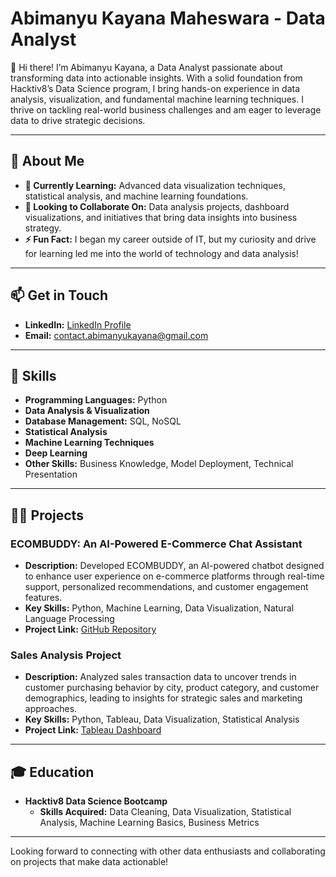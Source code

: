 # Abimanyu Kayana Maheswara - Data Analyst

👋 Hi there! I’m Abimanyu Kayana, a Data Analyst passionate about transforming data into actionable insights. With a solid foundation from Hacktiv8’s Data Science program, I bring hands-on experience in data analysis, visualization, and fundamental machine learning techniques. I thrive on tackling real-world business challenges and am eager to leverage data to drive strategic decisions.

---

## 👀 About Me

- **🌱 Currently Learning:** Advanced data visualization techniques, statistical analysis, and machine learning foundations.
- **💞 Looking to Collaborate On:** Data analysis projects, dashboard visualizations, and initiatives that bring data insights into business strategy.
- **⚡ Fun Fact:** I began my career outside of IT, but my curiosity and drive for learning led me into the world of technology and data analysis!


---

## 📫 Get in Touch

- **LinkedIn:** [LinkedIn Profile](https://www.linkedin.com/in/abimanyukayana)
- **Email:** [contact.abimanyukayana@gmail.com](abimanyukayana9@gmail.com)

---

## 🧰 Skills

- **Programming Languages:** Python
- **Data Analysis & Visualization**
- **Database Management:** SQL, NoSQL
- **Statistical Analysis**
- **Machine Learning Techniques**
- **Deep Learning**
- **Other Skills:** Business Knowledge, Model Deployment, Technical Presentation
---

## 👨‍💻 Projects

### ECOMBUDDY: An AI-Powered E-Commerce Chat Assistant
- **Description:** Developed ECOMBUDDY, an AI-powered chatbot designed to enhance user experience on e-commerce platforms through real-time support, personalized recommendations, and customer engagement features.
- **Key Skills:** Python, Machine Learning, Data Visualization, Natural Language Processing
- **Project Link:** [GitHub Repository](https://github.com/abimanyukayana/ECOMBUDDY-Project)

### Sales Analysis Project
- **Description:** Analyzed sales transaction data to uncover trends in customer purchasing behavior by city, product category, and customer demographics, leading to insights for strategic sales and marketing approaches.
- **Key Skills:** Python, Tableau, Data Visualization, Statistical Analysis
- **Project Link:** [Tableau Dashboard](https://public.tableau.com/shared/R7QF29RMM?:display_count=n&:origin=viz_share_link)

---

## 🎓 Education

- **Hacktiv8 Data Science Bootcamp**
  - **Skills Acquired:** Data Cleaning, Data Visualization, Statistical Analysis, Machine Learning Basics, Business Metrics

---

Looking forward to connecting with other data enthusiasts and collaborating on projects that make data actionable!
